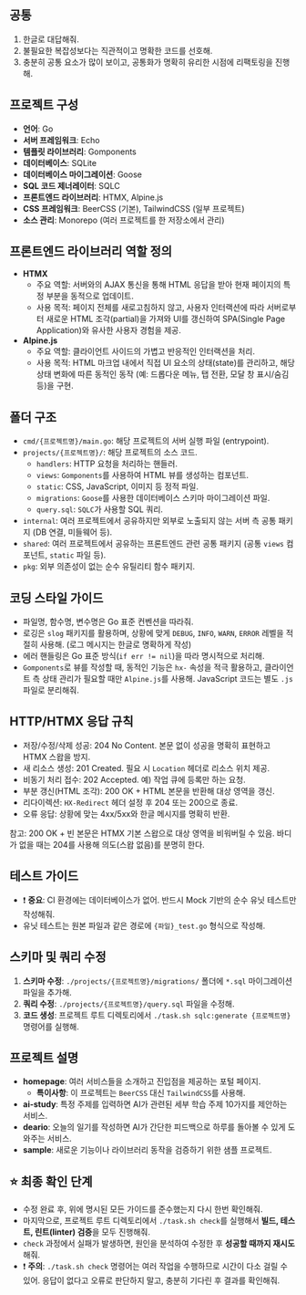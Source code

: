 ## 공통

1.  한글로 대답해줘.
2.  불필요한 복잡성보다는 직관적이고 명확한 코드를 선호해.
3.  충분히 공통 요소가 많이 보이고, 공통화가 명확히 유리한 시점에 리팩토링을 진행해.

## 프로젝트 구성

- **언어**: Go
- **서버 프레임워크**: Echo
- **템플릿 라이브러리**: Gomponents
- **데이터베이스**: SQLite
- **데이터베이스 마이그레이션**: Goose
- **SQL 코드 제너레이터**: SQLC
- **프론트엔드 라이브러리**: HTMX, Alpine.js
- **CSS 프레임워크**: BeerCSS (기본), TailwindCSS (일부 프로젝트)
- **소스 관리**: Monorepo (여러 프로젝트를 한 저장소에서 관리)

## 프론트엔드 라이브러리 역할 정의

- **HTMX**
  - 주요 역할: 서버와의 AJAX 통신을 통해 HTML 응답을 받아 현재 페이지의 특정 부분을 동적으로 업데이트.
  - 사용 목적: 페이지 전체를 새로고침하지 않고, 사용자 인터랙션에 따라 서버로부터 새로운 HTML 조각(partial)을 가져와 UI를 갱신하여 SPA(Single Page Application)와 유사한 사용자 경험을 제공.
- **Alpine.js**
  - 주요 역할: 클라이언트 사이드의 가볍고 반응적인 인터랙션을 처리.
  - 사용 목적: HTML 마크업 내에서 직접 UI 요소의 상태(state)를 관리하고, 해당 상태 변화에 따른 동적인 동작 (예: 드롭다운 메뉴, 탭 전환, 모달 창 표시/숨김 등)을 구현.

## 폴더 구조

- `cmd/{프로젝트명}/main.go`: 해당 프로젝트의 서버 실행 파일 (entrypoint).
- `projects/{프로젝트명}/`: 해당 프로젝트의 소스 코드.
  - `handlers`: HTTP 요청을 처리하는 핸들러.
  - `views`: `Gomponents`를 사용하여 HTML 뷰를 생성하는 컴포넌트.
  - `static`: CSS, JavaScript, 이미지 등 정적 파일.
  - `migrations`: `Goose`를 사용한 데이터베이스 스키마 마이그레이션 파일.
  - `query.sql`: `SQLC`가 사용할 SQL 쿼리.
- `internal`: 여러 프로젝트에서 공유하지만 외부로 노출되지 않는 서버 측 공통 패키지 (DB 연결, 미들웨어 등).
- `shared`: 여러 프로젝트에서 공유하는 프론트엔드 관련 공통 패키지 (공통 `views` 컴포넌트, `static` 파일 등).
- `pkg`: 외부 의존성이 없는 순수 유틸리티 함수 패키지.

## 코딩 스타일 가이드

- 파일명, 함수명, 변수명은 Go 표준 컨벤션을 따라줘.
- 로깅은 `slog` 패키지를 활용하며, 상황에 맞게 `DEBUG`, `INFO`, `WARN`, `ERROR` 레벨을 적절히 사용해. (로그 메시지는 한글로 명확하게 작성)
- 에러 핸들링은 Go 표준 방식(`if err != nil`)을 따라 명시적으로 처리해.
- `Gomponents`로 뷰를 작성할 때, 동적인 기능은 `hx-` 속성을 적극 활용하고, 클라이언트 측 상태 관리가 필요할 때만 `Alpine.js`를 사용해. JavaScript 코드는 별도 `.js` 파일로 분리해줘.

## HTTP/HTMX 응답 규칙

- 저장/수정/삭제 성공: 204 No Content. 본문 없이 성공을 명확히 표현하고 HTMX 스왑을 방지.
- 새 리소스 생성: 201 Created. 필요 시 `Location` 헤더로 리소스 위치 제공.
- 비동기 처리 접수: 202 Accepted. 예) 작업 큐에 등록만 하는 요청.
- 부분 갱신(HTML 조각): 200 OK + HTML 본문을 반환해 대상 영역을 갱신.
- 리다이렉션: `HX-Redirect` 헤더 설정 후 204 또는 200으로 종료.
- 오류 응답: 상황에 맞는 4xx/5xx와 한글 메시지를 명확히 반환.

참고: 200 OK + 빈 본문은 HTMX 기본 스왑으로 대상 영역을 비워버릴 수 있음. 바디가 없을 때는 204를 사용해 의도(스왑 없음)를 분명히 한다.

## 테스트 가이드

- ❗ **중요**: CI 환경에는 데이터베이스가 없어. 반드시 Mock 기반의 순수 유닛 테스트만 작성해줘.
- 유닛 테스트는 원본 파일과 같은 경로에 `{파일}_test.go` 형식으로 작성해.

## 스키마 및 쿼리 수정

1.  **스키마 수정**: `./projects/{프로젝트명}/migrations/` 폴더에 `*.sql` 마이그레이션 파일을 추가해.
2.  **쿼리 수정**: `./projects/{프로젝트명}/query.sql` 파일을 수정해.
3.  **코드 생성**: 프로젝트 루트 디렉토리에서 `./task.sh sqlc:generate {프로젝트명}` 명령어를 실행해.

## 프로젝트 설명

- **homepage**: 여러 서비스들을 소개하고 진입점을 제공하는 포털 페이지.
  - **특이사항**: 이 프로젝트는 `BeerCSS` 대신 `TailwindCSS`를 사용해.
- **ai-study**: 특정 주제를 입력하면 AI가 관련된 세부 학습 주제 10가지를 제안하는 서비스.
- **deario**: 오늘의 일기를 작성하면 AI가 간단한 피드백으로 하루를 돌아볼 수 있게 도와주는 서비스.
- **sample**: 새로운 기능이나 라이브러리 동작을 검증하기 위한 샘플 프로젝트.

## ⭐ 최종 확인 단계

- 수정 완료 후, 위에 명시된 모든 가이드를 준수했는지 다시 한번 확인해줘.
- 마지막으로, 프로젝트 루트 디렉토리에서 `./task.sh check`를 실행해서 **빌드, 테스트, 린트(linter) 검증**을 모두 진행해줘.
- `check` 과정에서 실패가 발생하면, 원인을 분석하여 수정한 후 **성공할 때까지 재시도**해줘.
- ❗ **주의**: `./task.sh check` 명령어는 여러 작업을 수행하므로 시간이 다소 걸릴 수 있어. 응답이 없다고 오류로 판단하지 말고, 충분히 기다린 후 결과를 확인해줘.
